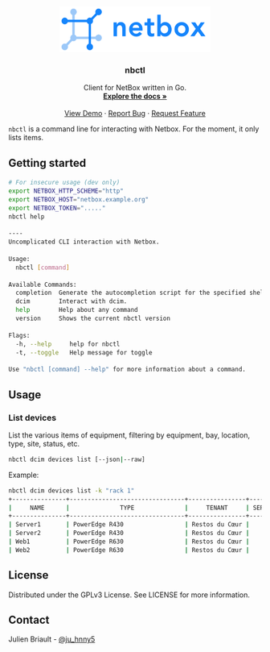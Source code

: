 <div align="center">
  <a href="https://github.com/infra-rdc/nbctl">
    <img src="img/netbox-logo.png" alt="Logo" width="300" height="90">
  </a>

  <h3 align="center">nbctl</h3>

  <p align="center">
    Client for NetBox written in Go.
    <br />
    <a href="https://github.com/infra-rdc/nbctl"><strong>Explore the docs »</strong></a>
    <br />
    <br />
    <a href="https://github.com/infra-rdc/nbctl">View Demo</a>
    ·
    <a href="https://github.com/infra-rdc/nbctl">Report Bug</a>
    ·
    <a href="https://github.com/infra-rdc/nbctl">Request Feature</a>
  </p>
</div>

`nbctl` is a command line for interacting with Netbox. For the moment, it only lists items.

## Getting started

```bash
# For insecure usage (dev only)
export NETBOX_HTTP_SCHEME="http"
export NETBOX_HOST="netbox.example.org"
export NETBOX_TOKEN="....."
nbctl help

----
Uncomplicated CLI interaction with Netbox.

Usage:
  nbctl [command]

Available Commands:
  completion  Generate the autocompletion script for the specified shell
  dcim        Interact with dcim.
  help        Help about any command
  version     Shows the current nbctl version

Flags:
  -h, --help     help for nbctl
  -t, --toggle   Help message for toggle

Use "nbctl [command] --help" for more information about a command.
```

## Usage

### List devices

List the various items of equipment, filtering by equipment, bay, location, type, site, status, etc.

```bash
nbctl dcim devices list [--json|--raw]
```

Example:

```bash
nbctl dcim devices list -k "rack 1"
+---------------+--------------------------------+----------------+--------+----------------+--------------------+----------------+---------+
|     NAME      |              TYPE              |     TENANT     | SERIAL |    LOCATION    |        SITE        |      RACK      | STATUS  |
+---------------+--------------------------------+----------------+--------+----------------+--------------------+----------------+---------+
| Server1       | PowerEdge R430                 | Restos du Cœur |        | Salle serveurs | Data Center        | rack 1         | active  |
| Server2       | PowerEdge R430                 | Restos du Cœur |        | Salle serveurs | Data Center        | rack 1         | active  |
| Web1          | PowerEdge R630                 | Restos du Cœur |        | Salle serveurs | Data Center        | rack 1         | active  |
| Web2          | PowerEdge R630                 | Restos du Cœur |        | Salle serveurs | Data Center        | rack 1         | active  |
```

## License

Distributed under the GPLv3 License. See LICENSE for more information.

## Contact

Julien Briault - [@ju_hnny5](https://twitter.com/ju_hnny5)
